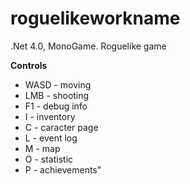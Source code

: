 roguelikeworkname
=================
.Net 4.0, MonoGame. Roguelike game

**Controls**
* WASD - moving 
* LMB - shooting 
* F1 - debug info 
* I - inventory 
* C - caracter page 
* L - event log 
* M - map 
* O - statistic 
* P - achievements"
